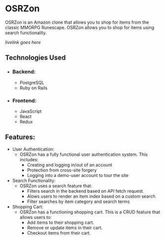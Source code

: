 # OSRZon

OSRZon is an Amazon clone that allows you to shop for items from the classic MMORPG Runescape. OSRZon allows you to shop for items using search functionality.

*livelink goes here*

## Technologies Used
* ### Backend:
    * PostgreSQL
    * Ruby on Rails
* ### Frontend:
    * JavaScript
    * React
    * Redux

## Features:
* User Authentication:
    * OSRZon has a fully functional user authentication system. This includes:
        * Creating and logging in/out of an account
        * Protection from cross-site forgery
        * Logging into a demo-user account to tour the site
* Search Functionality:
    * OSRZon uses a search feature that:
        * Filters search in the backend based on API fetch request.
        * Alows users to render an item index based on a custom search
        * Filter searches by item category and search terms
* Shopping Cart:
    * OSRZon has a functioning shopping cart. This is a CRUD feature that allows users to:
        * Add items to their shopping cart.
        * Remove or update items in their cart.
        * Checkout items from their cart.